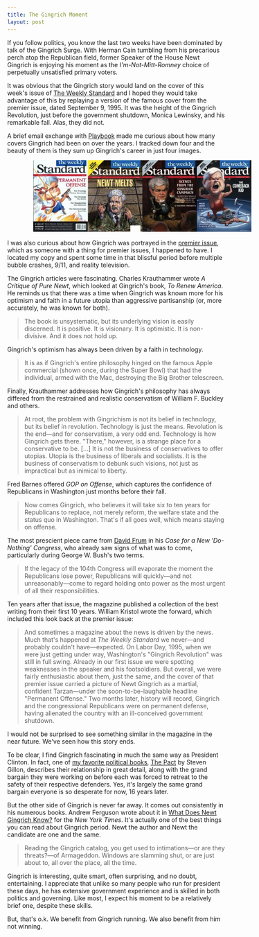 ```yaml
--- 
title: The Gingrich Moment
layout: post
---
```

If you follow politics, you know the last two weeks have been dominated by talk of the Gingrich Surge. With Herman Cain tumbling from his precarious perch atop the Republican field, former Speaker of the House Newt Gingrich is enjoying his moment as the _I'm-Not-Mitt-Romney_ choice of perpetually unsatisfied primary voters. 

It was obvious that the Gingrich story would land on the cover of this week's issue of [The Weekly Standard](http://www.weeklystandard.com/articles/history-newt_609219.html?nopager=1) and I hoped they would take advantage of this by replaying a version of the famous cover from the premier issue, dated September 9, 1995. It was the height of the Gingrich Revolution, just before the government shutdown, Monica Lewinsky, and his remarkable fall. Alas, they did not. 

A brief email exchange with [Playbook](http://www.politico.com/playbook/) made me curious about how many covers Gingrich had been on over the years. I tracked down four and the beauty of them is they sum up Gingrich's career in just four images.

<img style="margin: 0px 60px" src="/images/covers.jpeg" alt="The Story of Newt" />

I was also curious about how Gingrich was portrayed in the [premier issue](http://www.weeklystandard.com/issue/1045), which as someone with a thing for premier issues, I happened to have. I located my copy and spent some time in that blissful period before multiple bubble crashes, 9/11, and reality television.

The Gingrich articles were fascinating. Charles Krauthammer wrote _A Critique of Pure Newt_, which looked at Gingrich's book, _To Renew America_. He reminds us that there was a time when Gingrich was known more for his optimism and faith in a future utopia than aggressive partisanship (or, more accurately, he was known for both).

> The book is unsystematic, but its underlying vision is easily discerned. It is positive. It is visionary. It is optimistic. It is non-divisive. And it does not hold up.

Gingrich's optimism has always been driven by a faith in technology. 

> It is as if Gingrich's entire philosophy hinged on the famous Apple commercial (shown once, during the Super Bowl) that had the individual, armed with the Mac, destroying the Big Brother telescreen.

Finally, Krauthammer addresses how Gingrich's philosophy has always differed from the restrained and realistic conservatism of William F. Buckley and others.

> At root, the problem with Gingrichism is not its belief in technology, but its belief in revolution. Technology is just the means. Revolution is the end—and for conservatism, a very odd end. Technology is how Gingrich gets there. "There," however, is a strange place for a conservative to be. [...] It is not the business of conservatives to offer utopias. Utopia is the business of liberals and socialists. It is the business of conservatism to debunk such visions, not just as impractical but as inimical to liberty.

Fred Barnes offered _GOP on Offense_, which captures the confidence of Republicans in Washington just months before their fall.

> Now comes Gingrich, who believes it will take six to ten years for Republicans to replace, not merely reform, the welfare state and the status quo in Washington. That's if all goes well, which means staying on offense.

The most prescient piece came from [David Frum](https://twitter.com/#!/davidfrum) in his _Case for a New 'Do-Nothing' Congress_, who already saw signs of what was to come, particularly during George W. Bush's two terms.
 
> If the legacy of the 104th Congress will evaporate the moment the Republicans lose power, Republicans will quickly—and not unreasonably—come to regard holding onto power as the most urgent of all their responsibilities.

Ten years after that issue, the magazine published a collection of the best writing from their first 10 years. William Kristol wrote the forward, which included this look back at the premier issue:

> And sometimes a magazine about the news is driven by the news. Much that's happened at _The Weekly Standard_ we never—and probably couldn't have—expected. On Labor Day, 1995, when we were just getting under way, Washington's "Gingrich Revolution" was still in full swing. Already in our first issue we were spotting weaknesses in the speaker and his footsoldiers. But overall, we were fairly enthusiastic about them, just the same, and the cover of that premier issue carried a picture of Newt Gingrich as a martial, confident Tarzan—under the soon-to-be-laughable headline "Permanent Offense." Two months later, history will record, Gingrich and the congressional Republicans were on permanent defense, having alienated the country with an ill-conceived government shutdown.

I would not be surprised to see something similar in the magazine in the near future. We've seen how this story ends.

To be clear, I find Gingrich fascinating in much the same way as President Clinton. In fact, one of [my favorite political books](http://brianbailey.me/2008/09/22/the-political-book-of-the-year/), [The Pact](http://www.amazon.com/Pact-Clinton-Gingrich-Rivalry-Generation/dp/0195322789/) by Steven Gillon, describes their relationship in great detail, along with the grand bargain they were working on before each was forced to retreat to the safety of their respective defenders. Yes, it's largely the same grand bargain everyone is so desperate for now, 16 years later. 

But the other side of Gingrich is never far away. It comes out consistently in his numerous books. Andrew Ferguson wrote about it in [What Does Newt Gingrich Know?](http://www.nytimes.com/2011/07/03/magazine/what-does-newt-gingrich-know.html?pagewanted=all) for the _New York Times_. It's actually one of the best things you can read about Gingrich period. Newt the author and Newt the candidate are one and the same.

> Reading the Gingrich catalog, you get used to intimations—or are they threats?—of Armageddon. Windows are slamming shut, or are just about to, all over the place, all the time.

Gingrich is interesting, quite smart, often surprising, and no doubt, entertaining. I appreciate that unlike so many people who run for president these days, he has extensive government experience and is skilled in both politics and governing. Like most, I expect his moment to be a relatively brief one, despite these skills.

But, that's o.k. We benefit from Gingrich running. We also benefit from him not winning.